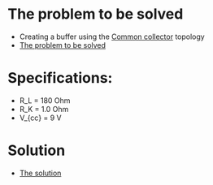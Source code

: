 # The problem to be solved
- Creating a buffer using the [Common collector](https://en.wikipedia.org/wiki/Common_collector) topology
- [The problem to be solved](Problemstilling.pdf)

# Specifications:
- R_L = 180 Ohm
- R_K = 1.0 Ohm
- V_{cc} = 9 V

# Solution
- [The solution](DP5.pdf)
